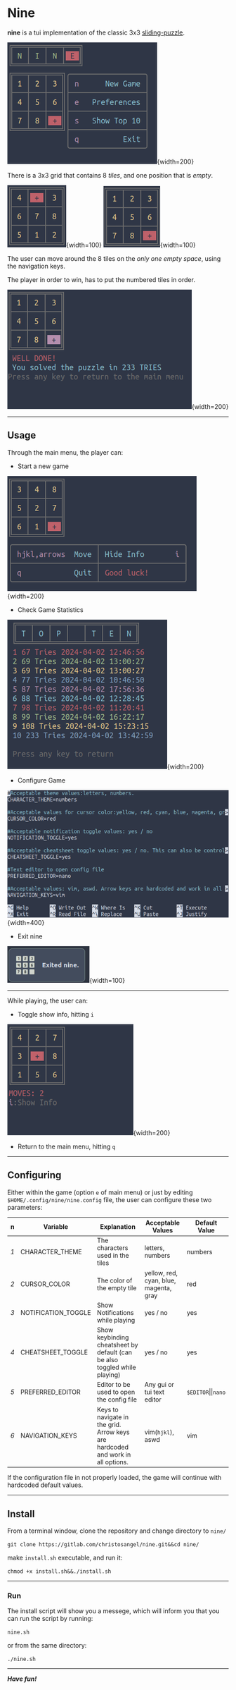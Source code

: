 # Nine

**nine** is a tui implementation of the classic 3x3 [sliding-puzzle](https://en.wikipedia.org/wiki/Sliding_puzzle).

![main menu](screenshots/main.png){width=200}

There is a 3x3 grid that contains 8 _tiles_, and one position that is _empty_.

![grid1.png](screenshots/grid1.png){width=100}
![grid2.png](screenshots/grid2.png){width=100}


The user can move around the 8 tiles on the _only one empty space_, using the navigation keys.


The player in order to win, has to put the numbered tiles in order.

![win.png](screenshots/win.png){width=200}


---

## Usage

Through the main menu, the player can:

- Start a new game

![new game](screenshots/new.png){width=200}



- Check Game Statistics

![statistics](screenshots/stats.png){width=200}

- Configure Game

![edit](screenshots/edit.png){width=400}

- Exit nine

![quit](screenshots/exit.png){width=100}

---
While playing, the user can:

- Toggle show info, hitting `i`

![no_info](screenshots/no_info.png){width=200}

- Return to the main menu, hitting `q`


---
## Configuring

Either within the game (option `e` of main menu) or just by editing `$HOME/.config/nine/nine.config` file, the user can configure these two parameters:

|n|Variable|Explanation| Acceptable Values|Default Value|
|---|---|---|---|---|
|_1_| CHARACTER_THEME|The characters used in the tiles|letters, numbers|numbers|
|_2_|CURSOR_COLOR|The color of the empty tile |yellow, red, cyan, blue, magenta, gray|red|
|_3_|NOTIFICATION_TOGGLE|Show Notifications while playing|yes / no| yes|
|_4_|CHEATSHEET_TOGGLE|Show keybinding cheatsheet by default (can be also toggled while playing)|yes / no| yes|
|_5_|PREFERRED_EDITOR |Editor to be used to open the config file|Any gui or tui text editor|`$EDITOR`\|\|`nano`|
|_6_|NAVIGATION_KEYS|Keys to navigate in the grid. Arrow keys are hardcoded and work in all options.| vim(`hjkl`), aswd |vim|

If the configuration file in not properly loaded, the game will continue with hardcoded default values.

---

## Install


From a terminal window, clone the repository and change directory to `nine/`

```
git clone https://gitlab.com/christosangel/nine.git&&cd nine/
```

make `install.sh` executable, and run it:

```
chmod +x install.sh&&./install.sh
```


---

### Run

The install script will show you a messege, which will inform you that you can run the script by running:

```
nine.sh
```


or from the same directory:

```
./nine.sh
```

---
***Have fun!***
